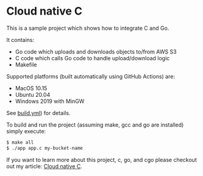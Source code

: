 # Cloud native C

This is a sample project which shows how to integrate C and Go.

It contains:
- Go code which uploads and downloads objects to/from AWS S3
- C code which calls Go code to handle upload/download logic
- Makefile

Supported platforms (built automatically using GitHub Actions) are:
- MacOS 10.15
- Ubuntu 20.04
- Windows 2019 with MinGW

See [build.yml](.github/workflows/build.yml)) for details.

To build and run the project (assuming make, gcc and go are installed) simply execute:

```sh
$ make all
$ ./app app.c my-bucket-name
```

If you want to learn more about this project, c, go, and cgo please checkout out my article: [Cloud native C](https://dev.to/lukaszbudnik/cloud-native-c-48m).
